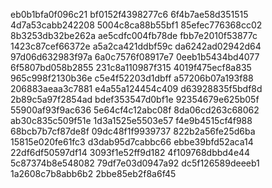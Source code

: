 eb0b1bfa0f096c21
bf0152f4398277c6
6f4b7ae58d351515
4d7a53cabb242208
5004c8ca88b55bf1
85efec776368cc02
8b3253db32be262a
ae5cdfc004fb78de
fbb7e2010f53877c
1423c87cef66372e
a5a2ca421ddbf59c
da6242ad02942d64
97d06d632983f97a
6a0c7576f08917e7
0eeb1b5434bd4077
6f5807bd058b2855
231c8a110987f315
4019f475ecf8a835
965c998f2130b36e
c5e4f52203d1dbff
a57206b07a193f88
206883aeaa3c7881
e4a55a124454c409
d63928835f5bdf8d
2b89c5a97f2854ad
bdef353547d0bf1e
92354679e625b05f
55900af93f9ac636
5e64cf4c12abc08f
8da06cd263c68062
ab30c835c509f51e
1d3a1525e5503e57
f4e9b4515cf4f988
68bcb7b7cf87de8f
09dc48f1f9939737
822b2a56fe25d6ba
15815e020fe61fc3
d3dab95d7cabbc66
ebbe39bfd52aca14
22df6df50597df14
3093f1e52ff9d182
4f109768dbbd4e44
5c87374b8e548082
79df7e03d0947a92
dc5f126589deeeb1
1a2608c7b8abb6b2
2bbe85eb2f8a6f45
